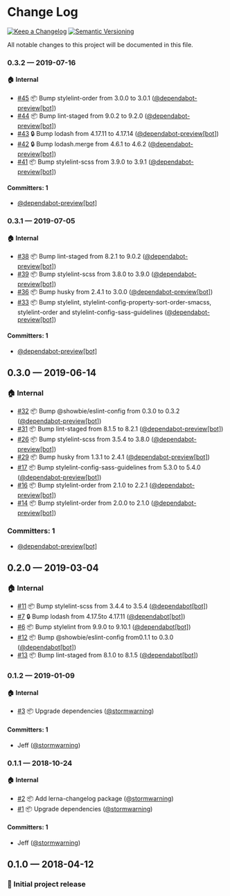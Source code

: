 # Change Log

[![Keep a Changelog][img-changelog]][url-changelog]
[![Semantic Versioning][img-semver]][url-semver]

All notable changes to this project will be documented in this file.

### 0.3.2 — 2019-07-16

#### 🏠 Internal
* [#45](https://github.com/showbie/showbie-stylelint-config/pull/45) 📦 Bump stylelint-order from 3.0.0 to 3.0.1 ([@dependabot-preview[bot]](https://github.com/apps/dependabot-preview))
* [#44](https://github.com/showbie/showbie-stylelint-config/pull/44) 📦 Bump lint-staged from 9.0.2 to 9.2.0 ([@dependabot-preview[bot]](https://github.com/apps/dependabot-preview))
* [#43](https://github.com/showbie/showbie-stylelint-config/pull/43) 🔒 Bump lodash from 4.17.11 to 4.17.14 ([@dependabot-preview[bot]](https://github.com/apps/dependabot-preview))
* [#42](https://github.com/showbie/showbie-stylelint-config/pull/42) 🔒 Bump lodash.merge from 4.6.1 to 4.6.2 ([@dependabot-preview[bot]](https://github.com/apps/dependabot-preview))
* [#41](https://github.com/showbie/showbie-stylelint-config/pull/41) 📦 Bump stylelint-scss from 3.9.0 to 3.9.1 ([@dependabot-preview[bot]](https://github.com/apps/dependabot-preview))

#### Committers: 1
- [@dependabot-preview[bot]](https://github.com/apps/dependabot-preview)

### 0.3.1 — 2019-07-05

#### 🏠 Internal
* [#38](https://github.com/showbie/showbie-stylelint-config/pull/38) 📦 Bump lint-staged from 8.2.1 to 9.0.2 ([@dependabot-preview[bot]](https://github.com/apps/dependabot-preview))
* [#39](https://github.com/showbie/showbie-stylelint-config/pull/39) 📦 Bump stylelint-scss from 3.8.0 to 3.9.0 ([@dependabot-preview[bot]](https://github.com/apps/dependabot-preview))
* [#36](https://github.com/showbie/showbie-stylelint-config/pull/36) 📦 Bump husky from 2.4.1 to 3.0.0 ([@dependabot-preview[bot]](https://github.com/apps/dependabot-preview))
* [#33](https://github.com/showbie/showbie-stylelint-config/pull/33) 📦 Bump stylelint, stylelint-config-property-sort-order-smacss, stylelint-order and stylelint-config-sass-guidelines ([@dependabot-preview[bot]](https://github.com/apps/dependabot-preview))

#### Committers: 1
- [@dependabot-preview[bot]](https://github.com/apps/dependabot-preview)

## 0.3.0 — 2019-06-14

### 🏠 Internal
* [#32](https://github.com/showbie/showbie-stylelint-config/pull/32) 📦 Bump @showbie/eslint-config from 0.3.0 to 0.3.2 ([@dependabot-preview[bot]](https://github.com/apps/dependabot-preview))
* [#31](https://github.com/showbie/showbie-stylelint-config/pull/31) 📦 Bump lint-staged from 8.1.5 to 8.2.1 ([@dependabot-preview[bot]](https://github.com/apps/dependabot-preview))
* [#26](https://github.com/showbie/showbie-stylelint-config/pull/26) 📦 Bump stylelint-scss from 3.5.4 to 3.8.0 ([@dependabot-preview[bot]](https://github.com/apps/dependabot-preview))
* [#29](https://github.com/showbie/showbie-stylelint-config/pull/29) 📦 Bump husky from 1.3.1 to 2.4.1 ([@dependabot-preview[bot]](https://github.com/apps/dependabot-preview))
* [#17](https://github.com/showbie/showbie-stylelint-config/pull/17) 📦 Bump stylelint-config-sass-guidelines from 5.3.0 to 5.4.0 ([@dependabot-preview[bot]](https://github.com/apps/dependabot-preview))
* [#16](https://github.com/showbie/showbie-stylelint-config/pull/16) 📦 Bump stylelint-order from 2.1.0 to 2.2.1 ([@dependabot-preview[bot]](https://github.com/apps/dependabot-preview))
* [#14](https://github.com/showbie/showbie-stylelint-config/pull/14) 📦 Bump stylelint-order from 2.0.0 to 2.1.0 ([@dependabot-preview[bot]](https://github.com/apps/dependabot-preview))

### Committers: 1
- [@dependabot-preview[bot]](https://github.com/apps/dependabot-preview)

## 0.2.0 — 2019-03-04

### 🏠 Internal
* [#11](https://github.com/showbie/showbie-stylelint-config/pull/11) 📦 Bump stylelint-scss from 3.4.4 to 3.5.4 ([@dependabot[bot]](https://github.com/apps/dependabot))
* [#7](https://github.com/showbie/showbie-stylelint-config/pull/7) 🔒 Bump lodash from 4.17.5to 4.17.11 ([@dependabot[bot]](https://github.com/apps/dependabot))
* [#6](https://github.com/showbie/showbie-stylelint-config/pull/6) 📦 Bump stylelint from 9.9.0 to 9.10.1 ([@dependabot[bot]](https://github.com/apps/dependabot))
* [#12](https://github.com/showbie/showbie-stylelint-config/pull/12) 📦 Bump @showbie/eslint-config from0.1.1 to 0.3.0 ([@dependabot[bot]](https://github.com/apps/dependabot))
* [#13](https://github.com/showbie/showbie-stylelint-config/pull/13) 📦 Bump lint-staged from 8.1.0 to 8.1.5 ([@dependabot[bot]](https://github.com/apps/dependabot))

### 0.1.2 — 2019-01-09

#### 🏠 Internal
* [#3](https://github.com/showbie/showbie-stylelint-config/pull/3) 📦 Upgrade dependencies ([@stormwarning](https://github.com/stormwarning))

#### Committers: 1
- Jeff ([@stormwarning](https://github.com/stormwarning))

### 0.1.1 — 2018-10-24

#### 🏠 Internal
* [#2](https://github.com/showbie/showbie-stylelint-config/pull/2) 📦 Add lerna-changelog package ([@stormwarning](https://github.com/stormwarning))
* [#1](https://github.com/showbie/showbie-stylelint-config/pull/1) 📦 Upgrade dependencies ([@stormwarning](https://github.com/stormwarning))

#### Committers: 1
- Jeff ([@stormwarning](https://github.com/stormwarning))

## 0.1.0 — 2018-04-12

### 🎉 Initial project release

[img-changelog]: https://img.shields.io/badge/keep-a%20changelog-ef5e39.svg?style=flat-square

[img-semver]: https://img.shields.io/badge/semantic-versioning-333333.svg?style=flat-square

[url-changelog]: https://keepachangelog.com

[url-semver]: https://semver.org

